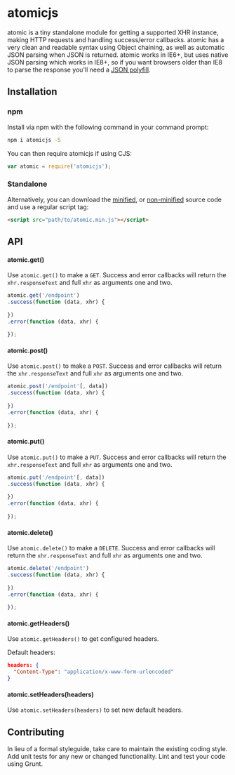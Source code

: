 # atomicjs

atomic is a tiny standalone module for getting a supported XHR instance, making HTTP requests and handling success/error callbacks. atomic has a very clean and readable syntax using Object chaining, as well as automatic JSON parsing when JSON is returned. atomic works in IE6+, but uses native JSON parsing which works in IE8+, so if you want browsers older than IE8 to parse the response you'll need a [JSON polyfill](http://bestiejs.github.io/json3/).

## Installation

### npm
Install via npm with the following command in your command prompt:

```sh
npm i atomicjs -S
```

You can then require atomicjs if using CJS:

```js
var atomic = require('atomicjs');
```

### Standalone
Alternatively, you can download the [minified](https://raw.githubusercontent.com/munkychop/atomicjs/master/dist/atomic.min.js), or [non-minified](https://raw.githubusercontent.com/munkychop/atomicjs/master/dist/atomic.js) source code and use a regular script tag:
  
```html
<script src="path/to/atomic.min.js"></script>
```

## API

#### atomic.get()
Use `atomic.get()` to make a `GET`. Success and error callbacks will return the `xhr.responseText` and full `xhr` as arguments one and two.
```js
atomic.get('/endpoint')
.success(function (data, xhr) {
  
})
.error(function (data, xhr) {
  
});
```

#### atomic.post()
Use `atomic.post()` to make a `POST`. Success and error callbacks will return the `xhr.responseText` and full `xhr` as arguments one and two.
```js
atomic.post('/endpoint'[, data])
.success(function (data, xhr) {
  
})
.error(function (data, xhr) {
  
});
```

#### atomic.put()
Use `atomic.put()` to make a `PUT`. Success and error callbacks will return the `xhr.responseText` and full `xhr` as arguments one and two.
```js
atomic.put('/endpoint'[, data])
.success(function (data, xhr) {
  
})
.error(function (data, xhr) {
  
});
```

#### atomic.delete()
Use `atomic.delete()` to make a `DELETE`. Success and error callbacks will return the `xhr.responseText` and full `xhr` as arguments one and two.
```js
atomic.delete('/endpoint')
.success(function (data, xhr) {
  
})
.error(function (data, xhr) {
  
});
```

#### atomic.getHeaders()
Use `atomic.getHeaders()` to get configured headers.

Default headers:
```json
headers: {
  "Content-Type": "application/x-www-form-urlencoded"
}
```

#### atomic.setHeaders(headers)
Use `atomic.setHeaders(headers)` to set new default headers.

## Contributing
In lieu of a formal styleguide, take care to maintain the existing coding style. Add unit tests for any new or changed functionality. Lint and test your code using Grunt.
